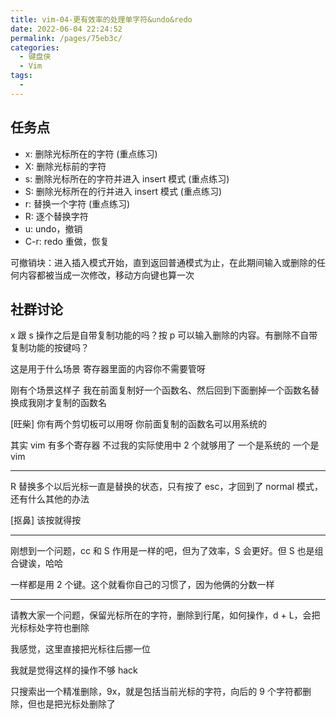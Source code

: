 ```yaml
---
title: vim-04-更有效率的处理单字符&undo&redo
date: 2022-06-04 22:24:52
permalink: /pages/75eb3c/
categories:
  - 键盘侠
  - Vim
tags:
  -
---
```

## 任务点

- x: 删除光标所在的字符 (重点练习)
- X: 删除光标前的字符
- s: 删除光标所在的字符并进入 insert 模式 (重点练习)
- S: 删除光标所在的行并进入 insert 模式 (重点练习)
- r: 替换一个字符 (重点练习)
- R: 逐个替换字符
- u: undo，撤销
- C-r: redo 重做，恢复

可撤销块：进入插入模式开始，直到返回普通模式为止，在此期间输入或删除的任何内容都被当成一次修改，移动方向键也算一次

## 社群讨论

x 跟 s 操作之后是自带复制功能的吗？按 p 可以输入删除的内容。有删除不自带复制功能的按键吗？

这是用于什么场景 寄存器里面的内容你不需要管呀

刚有个场景这样子 我在前面复制好一个函数名、然后回到下面删掉一个函数名替换成我刚才复制的函数名

[旺柴] 你有两个剪切板可以用呀 你前面复制的函数名可以用系统的

其实 vim 有多个寄存器 不过我的实际使用中 2 个就够用了 一个是系统的 一个是 vim

<hr />

R 替换多个以后光标一直是替换的状态，只有按了 esc，才回到了 normal 模式，还有什么其他的办法

[抠鼻] 该按就得按

<hr />

刚想到一个问题，cc 和 S 作用是一样的吧，但为了效率，S 会更好。但 S 也是组合键诶，哈哈

一样都是用 2 个键。这个就看你自己的习惯了，因为他俩的分数一样

<hr />

请教大家一个问题，保留光标所在的字符，删除到行尾，如何操作，d + L，会把光标标处字符也删除

我感觉，这里直接把光标往后挪一位

我就是觉得这样的操作不够 hack

只搜索出一个精准删除，9x，就是包括当前光标的字符，向后的 9 个字符都删除，但也是把光标处删除了
